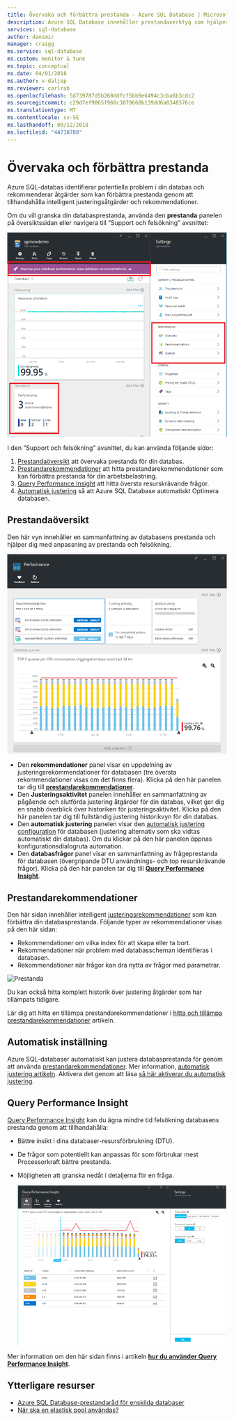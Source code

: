 ```yaml
---
title: Övervaka och förbättra prestanda – Azure SQL Database | Microsoft Docs
description: Azure SQL Database innehåller prestandaverktyg som hjälper dig att identifiera områden som kan förbättra aktuella frågeprestanda.
services: sql-database
author: danimir
manager: craigg
ms.service: sql-database
ms.custom: monitor & tune
ms.topic: conceptual
ms.date: 04/01/2018
ms.author: v-daljep
ms.reviewer: carlrab
ms.openlocfilehash: 5d739787d5b268ddfcf5bb9e6494c3cba6b3cdc2
ms.sourcegitcommit: c29d7ef9065f960c3079660b139dd6a8348576ce
ms.translationtype: MT
ms.contentlocale: sv-SE
ms.lasthandoff: 09/12/2018
ms.locfileid: "44718788"
---
```

# <a name="monitor-and-improve-performance"></a>Övervaka och förbättra prestanda
Azure SQL-databas identifierar potentiella problem i din databas och rekommenderar åtgärder som kan förbättra prestanda genom att tillhandahålla intelligent justeringsåtgärder och rekommendationer.

Om du vill granska din databasprestanda, använda den **prestanda** panelen på översiktssidan eller navigera till ”Support och felsökning” avsnittet:

   ![Visa prestanda](./media/sql-database-performance/entries.png)

I den ”Support och felsökning” avsnittet, du kan använda följande sidor:


1. [Prestandaöversikt](#performance-overview) att övervaka prestanda för din databas. 
2. [Prestandarekommendationer](#performance-recommendations) att hitta prestandarekommendationer som kan förbättra prestanda för din arbetsbelastning.
3. [Query Performance Insight](#query-performance-insight) att hitta översta resurskrävande frågor.
4. [Automatisk justering](#automatic-tuning) så att Azure SQL Database automatiskt Optimera databasen.

## <a name="performance-overview"></a>Prestandaöversikt
Den här vyn innehåller en sammanfattning av databasens prestanda och hjälper dig med anpassning av prestanda och felsökning. 

![Prestanda](./media/sql-database-performance/performance.png)

* Den **rekommendationer** panel visar en uppdelning av justeringsrekommendationer för databasen (tre översta rekommendationer visas om det finns flera). Klicka på den här panelen tar dig till  **[prestandarekommendationer](#performance-recommendations)**. 
* Den **Justeringsaktivitet** panelen innehåller en sammanfattning av pågående och slutförda justering åtgärder för din databas, vilket ger dig en snabb överblick över historiken för justeringsaktivitet. Klicka på den här panelen tar dig till fullständig justering historikvyn för din databas.
* Den **automatisk justering** panelen visar den [automatisk justering configuration](sql-database-automatic-tuning-enable.md) för databasen (justering alternativ som ska vidtas automatiskt din databas). Om du klickar på den här panelen öppnas konfigurationsdialogruta automation.
* Den **databasfrågor** panel visar en sammanfattning av frågeprestanda för databasen (övergripande DTU användnings- och top resurskrävande frågor). Klicka på den här panelen tar dig till  **[Query Performance Insight](#query-performance-insight)**.

## <a name="performance-recommendations"></a>Prestandarekommendationer
Den här sidan innehåller intelligent [justeringsrekommendationer](sql-database-advisor.md) som kan förbättra din databasprestanda. Följande typer av rekommendationer visas på den här sidan:

* Rekommendationer om vilka index för att skapa eller ta bort.
* Rekommendationer när problem med databasscheman identifieras i databasen.
* Rekommendationer när frågor kan dra nytta av frågor med parametrar.

![Prestanda](./media/sql-database-performance/recommendations.png)

Du kan också hitta komplett historik över justering åtgärder som har tillämpats tidigare.

Lär dig att hitta en tillämpa prestandarekommendationer i [hitta och tillämpa prestandarekommendationer](sql-database-advisor-portal.md) artikeln.

## <a name="automatic-tuning"></a>Automatisk inställning
Azure SQL-databaser automatiskt kan justera databasprestanda för genom att använda [prestandarekommendationer](sql-database-advisor.md). Mer information, [automatisk justering artikeln](sql-database-automatic-tuning.md). Aktivera det genom att läsa [så här aktiverar du automatisk justering](sql-database-automatic-tuning-enable.md).

## <a name="query-performance-insight"></a>Query Performance Insight
[Query Performance Insight](sql-database-query-performance.md) kan du ägna mindre tid felsökning databasens prestanda genom att tillhandahålla:

* Bättre insikt i dina databaser-resursförbrukning (DTU). 
* De frågor som potentiellt kan anpassas för som förbrukar mest Processorkraft bättre prestanda. 
* Möjligheten att granska nedåt i detaljerna för en fråga. 

  ![instrumentpanel för prestanda](./media/sql-database-query-performance/performance.png)

Mer information om den här sidan finns i artikeln  **[hur du använder Query Performance Insight](sql-database-query-performance.md)**.

## <a name="additional-resources"></a>Ytterligare resurser
* [Azure SQL Database-prestandaråd för enskilda databaser](sql-database-performance-guidance.md)
* [När ska en elastisk pool användas?](sql-database-elastic-pool-guidance.md)

